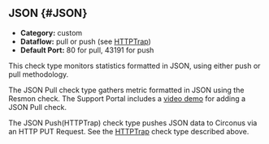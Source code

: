 ## JSON {#JSON}
 * **Category:** custom
 * **Dataflow:** pull or push (see [HTTPTrap](/Data/CheckTypes.md#HTTPTrap))
 * **Default Port:** 80 for pull, 43191 for push

This check type monitors statistics formatted in JSON, using either push or pull methodology.

The JSON Pull check type gathers metric formatted in JSON using the Resmon check. The Support Portal includes a [video demo](https://support.circonus.com/solution/articles/6000046146-video-adding-a-json-pull-check) for adding a JSON Pull check.

The JSON Push(HTTPTrap) check type pushes JSON data to Circonus via an HTTP PUT Request. See the [HTTPTrap](/Data/CheckTypes/HTTPTrap.md) check type described above.
